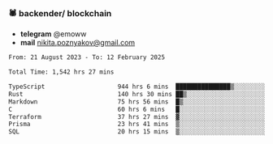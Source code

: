 ### 🕷 backender/ blockchain
- **telegram** @emoww
- **mail** nikita.poznyakov@gmail.com

<!--START_SECTION:waka-->

```txt
From: 21 August 2023 - To: 12 February 2025

Total Time: 1,542 hrs 27 mins

TypeScript                    944 hrs 6 mins  ███████████████▒░░░░░░░░░   61.00 %
Rust                          140 hrs 30 mins ██▒░░░░░░░░░░░░░░░░░░░░░░   09.08 %
Markdown                      75 hrs 56 mins  █▒░░░░░░░░░░░░░░░░░░░░░░░   04.91 %
C                             60 hrs 6 mins   █░░░░░░░░░░░░░░░░░░░░░░░░   03.88 %
Terraform                     37 hrs 27 mins  ▓░░░░░░░░░░░░░░░░░░░░░░░░   02.42 %
Prisma                        23 hrs 41 mins  ▒░░░░░░░░░░░░░░░░░░░░░░░░   01.53 %
SQL                           20 hrs 15 mins  ▒░░░░░░░░░░░░░░░░░░░░░░░░   01.31 %
```

<!--END_SECTION:waka-->




